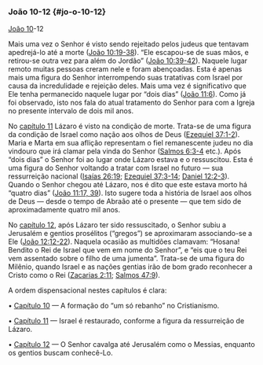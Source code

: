 ### João 10-12 {#jo-o-10-12}

[João 10](http://bibliaonline.com.br/acf/jo/10)-12

Mais uma vez o Senhor é visto sendo rejeitado pelos judeus que tentavam apedrejá-lo até a morte ([João 10:19-38](http://bibliaonline.com.br/acf/jo/10/19-38)). “Ele escapou-se de suas mãos, e retirou-se outra vez para além do Jordão” ([João 10:39-42](http://bibliaonline.com.br/acf/jo/10/39-42)). Naquele lugar remoto muitas pessoas creram nele e foram abençoadas. Esta é apenas mais uma figura do Senhor interrompendo suas tratativas com Israel por causa da incredulidade e rejeição deles. Mais uma vez é significativo que Ele tenha permanecido naquele lugar por “dois dias” ([João 11:6](http://bibliaonline.com.br/acf/jo/11/6)). Como já foi observado, isto nos fala do atual tratamento do Senhor para com a Igreja no presente intervalo de dois mil anos.

No [capítulo 11](http://bibliaonline.com.br/acf/jo/11) Lázaro é visto na condição de morte. Trata-se de uma figura da condição de Israel como nação aos olhos de Deus ([Ezequiel 37:1-2](http://bibliaonline.com.br/acf/ez/37/1-2)). Maria e Marta em sua aflição representam o fiel remanescente judeu no dia vindouro que irá clamar pela vinda do Senhor ([Salmos 6:3-4](http://bibliaonline.com.br/acf/sl/6/3-4) etc.). Após “dois dias” o Senhor foi ao lugar onde Lázaro estava e o ressuscitou. Esta é uma figura do Senhor voltando a tratar com Israel no futuro — sua ressurreição nacional ([Isaías 26:19](http://bibliaonline.com.br/acf/is/26/19); [Ezequiel 37:3-14](http://bibliaonline.com.br/acf/ez/37/3-14); [Daniel 12:2-3](http://bibliaonline.com.br/acf/dn/12/2-3)). Quando o Senhor chegou até Lázaro, nos é dito que este estava morto há “quatro dias” ([João 11:17, 39](http://bibliaonline.com.br/acf/jo/11/17,39)). Isto sugere toda a história de Israel aos olhos de Deus — desde o tempo de Abraão até o presente — que tem sido de aproximadamente quatro mil anos.

No [capítulo 12](http://bibliaonline.com.br/acf/jo/12), após Lázaro ter sido ressuscitado, o Senhor subiu a Jerusalém e gentios prosélitos (“gregos”) se aproximaram associando-se a Ele ([João 12:12-22](http://bibliaonline.com.br/acf/jo/12/12-22)). Naquela ocasião as multidões clamavam: “Hosana! Bendito o Rei de Israel que vem em nome do Senhor”, e “eis que o teu Rei vem assentado sobre o filho de uma jumenta”. Trata-se de uma figura do Milênio, quando Israel e as nações gentias irão de bom grado reconhecer a Cristo como o Rei ([Zacarias 2:11](http://bibliaonline.com.br/acf/zc/2/11); [Salmos 47:9](http://bibliaonline.com.br/acf/sl/47/9)).

A ordem dispensacional nestes capítulos é clara:

• [Capítulo 10](http://bibliaonline.com.br/acf/jo/1) — A formação do “um só rebanho” no Cristianismo.

• [Capítulo 11](http://bibliaonline.com.br/acf/jo/11) — Israel é restaurado, conforme a figura da ressurreição de Lázaro.

• [Capítulo 12](http://bibliaonline.com.br/acf/jo/12) — O Senhor cavalga até Jerusalém como o Messias, enquanto os gentios buscam conhecê-Lo.